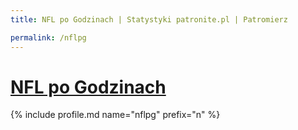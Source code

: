 ```yaml
---
title: NFL po Godzinach | Statystyki patronite.pl | Patromierz

permalink: /nflpg
---
```


# [NFL po Godzinach](https://patronite.pl/nflpg)

{% include profile.md name="nflpg" prefix="n" %}

